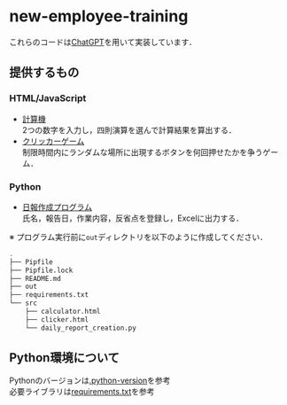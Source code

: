 # new-employee-training
これらのコードは[ChatGPT](https://openai.com/blog/chatgpt)を用いて実装しています．
## 提供するもの
### HTML/JavaScript
- [計算機](./src/calculator.html) \
2つの数字を入力し，四則演算を選んで計算結果を算出する．
- [クリッカーゲーム](./src/clicker.html) \
制限時間内にランダムな場所に出現するボタンを何回押せたかを争うゲーム．
### Python
- [日報作成プログラム](./src/daily_report_creation.py) \
氏名，報告日，作業内容，反省点を登録し，Excelに出力する．

※ プログラム実行前に`out`ディレクトリを以下のように作成してください．
```bash
.
├── Pipfile
├── Pipfile.lock
├── README.md
├── out
├── requirements.txt
└── src
    ├── calculator.html
    ├── clicker.html
    └── daily_report_creation.py
```
## Python環境について
Pythonのバージョンは[.python-version](./.python-version)を参考 \
必要ライブラリは[requirements.txt](./requirements.txt)を参考